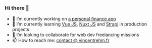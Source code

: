 ### Hi there 👋
- 🔭  I’m currently working on [a personal finance app](https://github.com/vrehm/knox)
- 🌱  I’m currently learning [Vue JS](https://github.com/vuejs/vue), [Nuxt JS](https://github.com/nuxt/nuxt.js) and [Strapi](https://github.com/strapi/strapi) in production projects
- 🤝  I’m looking to collaborate for web dev freelancing missions
- 📫  How to reach me: [contact @ vincentrehm.fr](mailto:contact@vincentrehm.fr)

<!--
**vrehm/vrehm** is a ✨ _special_ ✨ repository because its `README.md` (this file) appears on your GitHub profile.

Here are some ideas to get you started:

- 🔭 I’m currently working on 
- 🌱 I’m currently learning ...
- 👯 I’m looking to collaborate on ...
- 🤔 I’m looking for help with ...
- 💬 Ask me about ...
- 📫 How to reach me: ...
- 😄 Pronouns: ...
- ⚡ Fun fact: ...
-->
